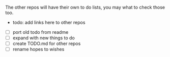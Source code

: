 The other repos will have their own to do lists, you may what to check those too.
* todo: add links here to other repos

* [ ] port old todo from readme
* [ ] expand with new things to do
* [ ] create TODO.md for other repos
* [ ] rename hopes to wishes

